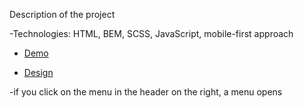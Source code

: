 Description of the project

-Technologies: HTML, BEM, SCSS, JavaScript, mobile-first approach

- [Demo](https://h1deeeee.github.io/Pedal-Power-Bikes/)

- [Design](https://www.figma.com/file/NZQAIydtHo5QkINyGLHNcq/BIKE-New-Version)

-if you click on the menu in the header on the right, a menu opens

